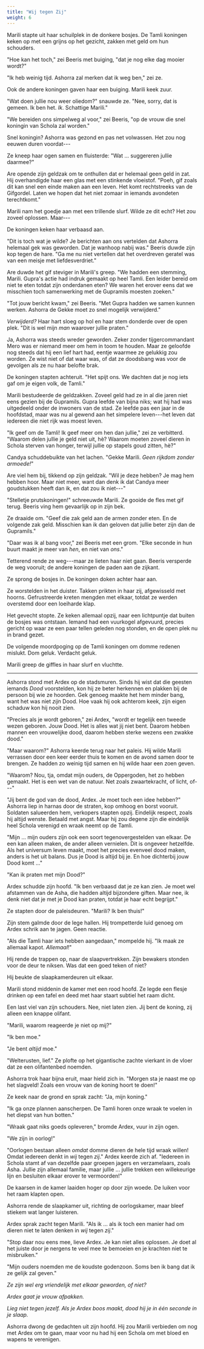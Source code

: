 ```yaml
---
title: "Wij tegen Zij"
weight: 6
---
```


Marili stapte uit haar schuilplek in de donkere bosjes. De Tamli koningen keken op met een grijns op het gezicht, zakken met geld om hun schouders.

"Hoe kan het toch," zei Beeris met buiging, "dat je nog elke dag mooier wordt?"

"Ik heb weinig tijd. Ashorra zal merken dat ik weg ben," zei ze.

Ook de andere koningen gaven haar een buiging. Marili keek zuur.

"Wat doen jullie nou weer oliedom?" snauwde ze. "Nee, sorry, dat is gemeen. Ik ben het. _Ik_. Schattige Marili."

"We bereiden ons simpelweg al voor," zei Beeris, "op de vrouw die snel koningin van Schola zal worden."

Snel koningin? Ashorra was gezond en pas net volwassen. Het zou nog eeuwen duren voordat---

Ze kneep haar ogen samen en fluisterde: "Wat ... suggereren jullie daarmee?"

Are opende zijn geldzak om te onthullen dat er helemaal geen geld in zat. Hij overhandigde haar een glas met een stinkende vloeistof. "Poeh, gif zoals dit kan snel een einde maken aan een leven. Het komt rechtstreeks van de Gifgordel. Laten we hopen dat het niet zomaar in iemands avondeten terechtkomt."

Marili nam het goedje aan met een trillende slurf. Wilde ze dit echt? Het zou zoveel oplossen. Maar---

De koningen keken haar verbaasd aan.

"Dit is toch wat je wilde? Je berichten aan ons vertelden dat Ashorra helemaal gek was geworden. Dat je wanhoop nabij was." Beeris duwde zijn kop tegen de hare. "Ga me nu niet vertellen dat het overdreven geratel was van een meisje met liefdesverdriet."

Are duwde het gif steviger in Marili's greep. "We hadden een stemming, Marili. Gupra's actie had indruk gemaakt op heel Tamli. Een leider bereid om niet te eten totdat zijn onderdanen eten? We waren het erover eens dat we misschien toch samenwerking met de Gupramils moesten zoeken."

"Tot jouw bericht kwam," zei Beeris. "Met Gupra hadden we samen kunnen werken. Ashorra de Gekke moet zo snel mogelijk verwijderd."

_Verwijderd?_ Haar hart sloeg op hol en haar stem donderde over de open plek. "Dit is wel mijn _man_ waarover jullie praten."

Ja, Ashorra was steeds wreder geworden. Zeker zonder tijgercommandant Mero was er niemand meer om hem in toom te houden. Maar ze geloofde nog steeds dat hij een lief hart had, eentje waarmee ze gelukkig zou worden. Ze wist niet of dat waar was, of dat ze doodsbang was voor de gevolgen als ze nu haar belofte brak.

De koningen stapten achteruit. "Het spijt ons. We dachten dat je nog iets gaf om je eigen volk, de Tamli."

Marili bestudeerde de geldzakken. Zoveel geld had ze in al die jaren niet eens gezien bij de Gupramils. Gupra leefde van bijna niks; wat hij had was uitgedeeld onder de inwoners van de stad. Ze leefde pas een jaar in de hoofdstad, maar was nu al gewend aan het simpelere leven---het leven dat iedereen die niet rijk was moest leven.

"Ik geef om de Tamli! Ik geef meer om hen dan jullie," zei ze verbitterd. "Waarom delen jullie je geld niet uit, hè? Waarom moeten zoveel dieren in Schola sterven van honger, terwijl jullie op stapels goud zitten, hè?"

Candya schuddebuikte van het lachen. "Gekke Marili. _Geen rijkdom zonder armoede!_"

Are viel hem bij, tikkend op zijn geldzak. "Wil je deze hebben? Je mag hem hebben hoor. Maar niet meer, want dan denk ik dat Candya meer goudstukken heeft dan ik, en dat zou ik niet---"

"Stelletje prutskoningen!" schreeuwde Marili. Ze gooide de fles met gif terug. Beeris ving hem gevaarlijk op in zijn bek.

Ze draaide om. "Geef die zak geld aan de armen zonder eten. En de volgende zak geld. Misschien kan ik dan geloven dat jullie beter zijn dan de Gupramils."

"Daar was ik al bang voor," zei Beeris met een grom. "Elke seconde in hun buurt maakt je meer van _hen_, en niet van _ons_."

Tetterend rende ze weg---maar ze lieten haar niet gaan. Beeris versperde de weg vooruit; de andere koningen de paden aan de zijkant. 

Ze sprong de bosjes in. De koningen doken achter haar aan.

Ze worstelden in het duister. Takken prikten in haar zij, afgewisseld met hoorns. Gefrustreerde kreten mengden met elkaar, totdat ze werden overstemd door een loeiharde klap.

Het gevecht stopte. Ze keken allemaal opzij, naar een lichtpuntje dat buiten de bosjes was ontstaan. Iemand had een vuurkogel afgevuurd, precies gericht op waar ze een paar tellen geleden nog stonden, en de open plek nu in brand gezet. 

De volgende moordpoging op de Tamli koningen om domme redenen mislukt. Dom geluk. Verdacht geluk.

Marili greep de giffles in haar slurf en vluchtte.

___

Ashorra stond met Ardex op de stadsmuren. Sinds hij wist dat die geesten iemands _Dood_ voorstelden, kon hij ze beter herkennen en plakken bij de persoon bij wie ze hoorden. Gek genoeg maakte het hem minder bang, want het was niet _zijn_ Dood. Hoe vaak hij ook achterom keek, zijn eigen schaduw kon hij nooit zien. 

"Precies als je wordt geboren," zei Ardex, "wordt er tegelijk een tweede wezen geboren. Jouw Dood. Het is alles wat jij niet bent. Daarom hebben mannen een vrouwelijke dood, daarom hebben sterke wezens een zwakke dood."

"Maar waarom?" Ashorra keerde terug naar het paleis. Hij wilde Marili verrassen door een keer eerder thuis te komen en de avond samen door te brengen. Ze hadden zo weinig tijd samen en hij wilde haar een zoen geven.

"Waarom? Nou, tja, omdat mijn ouders, de Oppergoden, het zo hebben gemaakt. Het is een wet van de natuur. Net zoals zwaartekracht, of licht, of---"

"Jij bent de god van de dood, Ardex. Je moet toch een idee hebben?" Ashorra liep in harnas door de straten, kop omhoog en borst vooruit. Soldaten salueerden hem, verkopers stapten opzij. Eindelijk respect, zoals hij altijd wenste. Betaald met angst. Maar hij zou degene zijn die eindelijk heel Schola verenigd en wraak neemt op de Tamli.

"Mijn ... mijn ouders zijn ook een soort tegenovergestelden van elkaar. De een kan alleen maken, de ander alleen vernielen. Dit is ongeveer hetzelfde. Als het universum leven maakt, moet het precies evenveel dood maken, anders is het uit balans. Dus je Dood is altijd bij je. En hoe dichterbij jouw Dood komt ..."

"Kan ik praten met mijn Dood?"

Ardex schudde zijn hoofd. "Ik ben verbaasd dat je ze kan zien. Je moet wel afstammen van de Asha, die hadden altijd bijzondere giften. Maar nee, ik denk niet dat je met je Dood kan praten, totdat je haar echt begrijpt."

Ze stapten door de paleisdeuren. "Marili? Ik ben thuis!"

Zijn stem galmde door de lege hallen. Hij trompetterde luid genoeg om Ardex schrik aan te jagen. Geen reactie.

"Als die Tamli haar iets hebben aangedaan," mompelde hij. "Ik maak ze allemaal kapot. _Allemaal_!"

Hij rende de trappen op, naar de slaapvertrekken. Zijn bewakers stonden voor de deur te niksen. Was dat een goed teken of niet?

Hij beukte de slaapkamerdeuren uit elkaar. 

Marili stond middenin de kamer met een rood hoofd. Ze legde een flesje drinken op een tafel en deed met haar staart subtiel het raam dicht.

Een last viel van zijn schouders. Nee, niet laten zien. Jij bent de koning, zij alleen een knappe olifant. 

"Marili, waarom reageerde je niet op mij?"

"Ik ben moe."

"Je bent _altijd_ moe."

"Welterusten, lief." Ze plofte op het gigantische zachte vierkant in de vloer dat ze een olifantenbed noemden.

Ashorra trok haar bijna eruit, maar hield zich in. "Morgen sta je naast me op het slagveld! Zoals een vrouw van de koning hoort te doen!"

Ze keek naar de grond en sprak zacht: "Ja, mijn koning."

"Ik ga onze plannen aanscherpen. De Tamli horen onze wraak te voelen in het diepst van hun botten."

"Wraak gaat niks goeds opleveren," bromde Ardex, vuur in zijn ogen.

"We zijn in oorlog!"

"Oorlogen bestaan alleen _omdat_ domme dieren de hele tijd wraak willen! Omdat iedereen denkt in _wij_ tegen _zij_." Ardex keerde zich af. "Iedereen in Schola stamt af van dezelfde paar groepen jagers en verzamelaars, zoals Asha. Jullie zijn allemaal familie, maar jullie ... jullie trekken een willekeurige lijn en besluiten elkaar erover te vermoorden!"

De kaarsen in de kamer laaiden hoger op door zijn woede. De luiken voor het raam klapten open.

Ashorra rende de slaapkamer uit, richting de oorlogskamer, maar bleef stiekem wat langer luisteren. 

Ardex sprak zacht tegen Marili. "Als ik ... als ik toch een manier had om dieren niet te laten denken in _wij_ tegen _zij_."

"Stop daar nou eens mee, lieve Ardex. Je kan niet alles oplossen. Je doet al het juiste door je nergens te veel mee te bemoeien en je krachten niet te misbruiken."

"Mijn ouders noemden me de koudste godenzoon. Soms ben ik bang dat ik ze gelijk zal geven."

_Ze zijn wel erg vriendelijk met elkaar geworden, of niet?_

_Ardex gaat je vrouw afpakken._

_Lieg niet tegen jezelf. Als je Ardex boos maakt, dood hij je in één seconde in je slaap._

Ashorra dwong de gedachten uit zijn hoofd. Hij zou Marili verbieden om nog met Ardex om te gaan, maar voor nu had hij een Schola om met bloed en wapens te verenigen.